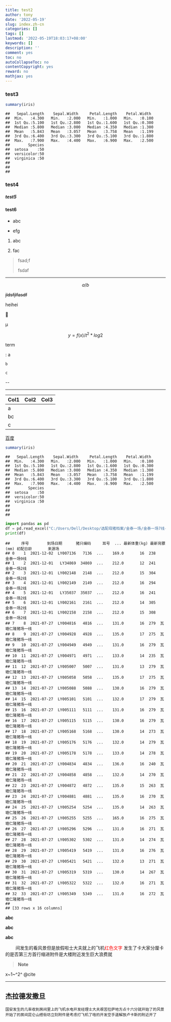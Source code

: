 ```yaml
---
title: test2
author: tony
date: '2022-05-19'
slug: index.zh-cn
categories: []
tags: []
lastmod: '2022-05-19T18:03:17+08:00'
keywords: []
description: ''
comment: yes
toc: no
autoCollapseToc: no
contentCopyright: yes
reward: no
mathjax: yes
---
```


### test3


```r
summary(iris)
```

```
##   Sepal.Length    Sepal.Width     Petal.Length    Petal.Width   
##  Min.   :4.300   Min.   :2.000   Min.   :1.000   Min.   :0.100  
##  1st Qu.:5.100   1st Qu.:2.800   1st Qu.:1.600   1st Qu.:0.300  
##  Median :5.800   Median :3.000   Median :4.350   Median :1.300  
##  Mean   :5.843   Mean   :3.057   Mean   :3.758   Mean   :1.199  
##  3rd Qu.:6.400   3rd Qu.:3.300   3rd Qu.:5.100   3rd Qu.:1.800  
##  Max.   :7.900   Max.   :4.400   Max.   :6.900   Max.   :2.500  
##        Species  
##  setosa    :50  
##  versicolor:50  
##  virginica :50  
##                 
##                 
## 
```

### test4

##### test5

#### test6

-   abc

-   efg

1.  abc

2.  fac

> fsad;f
>
> fsdaf

------------------------------------------------------------------------

$$
a/b
$$

~~jldsfjlfasdf~~

heihei

🤣

<!--# good! -->

µ

$$
y = f(x)/t^2*log2
$$

<!--more-->

term

:   a

    b

    c

--

------------------------------------------------------------------------

| Col1 | Col2 | Col3 |
|------|:----:|------|
| a    |      |      |
| bc   |      |      |
| c    |      |      |

[百度](www.baidu.com "众里寻他千百度")


```r
summary(iris)
```

```
##   Sepal.Length    Sepal.Width     Petal.Length    Petal.Width   
##  Min.   :4.300   Min.   :2.000   Min.   :1.000   Min.   :0.100  
##  1st Qu.:5.100   1st Qu.:2.800   1st Qu.:1.600   1st Qu.:0.300  
##  Median :5.800   Median :3.000   Median :4.350   Median :1.300  
##  Mean   :5.843   Mean   :3.057   Mean   :3.758   Mean   :1.199  
##  3rd Qu.:6.400   3rd Qu.:3.300   3rd Qu.:5.100   3rd Qu.:1.800  
##  Max.   :7.900   Max.   :4.400   Max.   :6.900   Max.   :2.500  
##        Species  
##  setosa    :50  
##  versicolor:50  
##  virginica :50  
##                 
##                 
## 
```


```python
import pandas as pd
df = pd.read_excel("C:/Users/Dell/Desktop/选配母猪档案/金泰一场/金泰一场7线-5.21-5.27断奶母猪档案.xlsx")
print(df)
```

```
##     序号        到场日期      猪只编码     耳号  ... 最新体重(kg) 最新背膘(mm) 初配日龄       来源场
## 0    1  2021-12-02  LY007136   7136  ...    169.0       16  238    金泰一场9线
## 1    2  2021-12-01   LY34869  34869  ...    212.0       12  241    金泰一场2线
## 2    3  2021-12-01  LY002148   2148  ...    212.0       15  304    金泰一场2线
## 3    4  2021-12-01  LY002149   2149  ...    212.0       16  294    金泰一场2线
## 4    5  2021-12-01   LY35037  35037  ...    212.0       16  241    金泰一场2线
## 5    6  2021-12-01  LY002161   2161  ...    212.0       14  305    金泰一场2线
## 6    7  2021-12-01  LY002158   2158  ...    212.0       15  308    金泰一场2线
## 7    8  2021-07-27  LY004816   4816  ...    131.0       16  279  瓦塘仁隆猪场一线
## 8    9  2021-07-27  LY004928   4928  ...    135.0       17  275  瓦塘仁隆猪场一线
## 9   10  2021-07-27  LY004949   4949  ...    131.0       16  279  瓦塘仁隆猪场一线
## 10  11  2021-07-27  LY004971   4971  ...    133.0       14  235  瓦塘仁隆猪场一线
## 11  12  2021-07-27  LY005007   5007  ...    131.0       13  279  瓦塘仁隆猪场一线
## 12  13  2021-07-27  LY005058   5058  ...    135.0       17  275  瓦塘仁隆猪场一线
## 13  14  2021-07-27  LY005088   5088  ...    130.0       16  279  瓦塘仁隆猪场一线
## 14  15  2021-07-27  LY005101   5101  ...    132.0       17  279  瓦塘仁隆猪场一线
## 15  16  2021-07-27  LY005111   5111  ...    131.0       16  279  瓦塘仁隆猪场一线
## 16  17  2021-07-27  LY005115   5115  ...    130.0       16  279  瓦塘仁隆猪场一线
## 17  18  2021-07-27  LY005168   5168  ...    130.0       14  273  瓦塘仁隆猪场一线
## 18  19  2021-07-27  LY005176   5176  ...    132.0       14  279  瓦塘仁隆猪场一线
## 19  20  2021-07-27  LY005178   5178  ...    133.0       14  278  瓦塘仁隆猪场一线
## 20  21  2021-07-27  LY004834   4834  ...    136.0       16  240  瓦塘仁隆猪场一线
## 21  22  2021-07-27  LY004858   4858  ...    132.0       14  270  瓦塘仁隆猪场一线
## 22  23  2021-07-27  LY004872   4872  ...    135.0       15  263  瓦塘仁隆猪场一线
## 23  24  2021-07-27  LY004881   4881  ...    135.0       16  270  瓦塘仁隆猪场一线
## 24  25  2021-07-27  LY005254   5254  ...    135.0       14  263  瓦塘仁隆猪场一线
## 25  26  2021-07-27  LY005255   5255  ...    165.0       16  275  瓦塘仁隆猪场一线
## 26  27  2021-07-27  LY005296   5296  ...    131.0       16  271  瓦塘仁隆猪场一线
## 27  28  2021-07-27  LY005302   5302  ...    131.0       14  274  瓦塘仁隆猪场一线
## 28  29  2021-07-27  LY005419   5419  ...    131.0       16  276  瓦塘仁隆猪场一线
## 29  30  2021-07-27  LY005421   5421  ...    132.0       13  271  瓦塘仁隆猪场一线
## 30  31  2021-07-27  LY005319   5319  ...    130.0       14  267  瓦塘仁隆猪场一线
## 31  32  2021-07-27  LY005322   5322  ...    132.0       16  271  瓦塘仁隆猪场一线
## 32  33  2021-07-27  LY005349   5349  ...    131.0       16  272  瓦塘仁隆猪场一线
## 
## [33 rows x 16 columns]
```

**abc**

**abc**

**abc**

<p style="text-indent:32px;">
间发生的看风景但是放假啦士大夫就上的飞机<span style="color:red;">红色文字</span> 发生了卡大家分厘卡的是否第三方首行缩进附件是大楼附近发生巨大浪费就
</p>

> **Note**

x\~1\~^2^ \@cite

---
杰拉德发撒旦
---

    国安发生的几率收到房间里上的飞机水电开发经理士大夫艰苦拉萨地方点十六分就开始了的风景开始了的房间昆仑山搭街坊立刻附件是考虑打飞机了啥的开发空手道解放卢卡斯的附近开了
